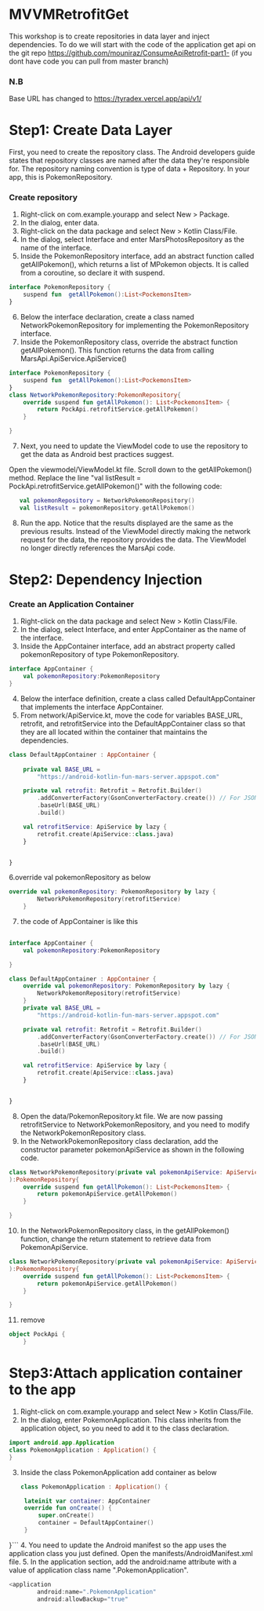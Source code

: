 # MVVMRetrofitGet
This workshop is to create repositories in data layer and inject dependencies. To do we will start with the code of the application get api on the git repo https://github.com/mouniraz/ConsumeApiRetrofit-part1- 
(if you dont have code you can pull from master branch) 
### N.B
Base URL has changed to https://tyradex.vercel.app/api/v1/ 
# Step1: Create Data Layer 
First, you need to create the repository class. The Android developers guide states that repository classes are named after the data they're responsible for. The repository naming convention is type of data + Repository. In your app, this is PokemonRepository.

### Create repository
1. Right-click on com.example.yourapp and select New > Package.
2. In the dialog, enter data.
3. Right-click on the data package and select New > Kotlin Class/File.
4. In the dialog, select Interface and enter MarsPhotosRepository as the name of the interface.
5. Inside the PokemonRepository interface, add an abstract function called getAllPokemon(), which returns a list of MPokemon objects. It is called from a coroutine, so declare it with suspend.
```kotlin
interface PokemonRepository {
    suspend fun  getAllPokemon():List<PockemonsItem>
}
```
6. Below the interface declaration, create a class named NetworkPokemonRepository for implementing the PokemonRepository interface.
7. Inside the PokemonRepository class, override the abstract function getAllPokemon(). This function returns the data from calling MarsApi.ApiService.ApiService()
```kotlin
interface PokemonRepository {
    suspend fun  getAllPokemon():List<PockemonsItem>
}
class NetworkPokemonRepository:PokemonRepository{
    override suspend fun getAllPokemon(): List<PockemonsItem> {
        return PockApi.retrofitService.getAllPokemon()
    }

}
```
7. Next, you need to update the ViewModel code to use the repository to get the data as Android best practices suggest.

Open the viewmodel/ViewModel.kt file.
Scroll down to the getAllPokemon() method.
Replace the line "val listResult = PockApi.retrofitService.getAllPokemon()" with the following code:
```kotlin
   val pokemonRepository = NetworkPokemonRepository()
   val listResult = pokemonRepository.getAllPokemon()
```
8. Run the app. Notice that the results displayed are the same as the previous results.
Instead of the ViewModel directly making the network request for the data, the repository provides the data. The ViewModel no longer directly references the MarsApi code.
# Step2: Dependency Injection
### Create an Application Container
1. Right-click on the data package and select New > Kotlin Class/File.
2. In the dialog, select Interface, and enter AppContainer as the name of the interface.
3. Inside the AppContainer interface, add an abstract property called pokemonRepository of type PokemonRepository. 

```kotlin
interface AppContainer {
    val pokemonRepository:PokemonRepository
}
```
4. Below the interface definition, create a class called DefaultAppContainer that implements the interface AppContainer.
5. From network/ApiService.kt, move the code for variables BASE_URL, retrofit, and retrofitService into the DefaultAppContainer class so that they are all located within the container that maintains the dependencies.
```kotlin
class DefaultAppContainer : AppContainer {
    
    private val BASE_URL =
        "https://android-kotlin-fun-mars-server.appspot.com"

    private val retrofit: Retrofit = Retrofit.Builder()
        .addConverterFactory(GsonConverterFactory.create()) // For JSON parsing
        .baseUrl(BASE_URL)
        .build()

    val retrofitService: ApiService by lazy {
        retrofit.create(ApiService::class.java)
    }


}
```

6.override val pokemonRepository as below
```kotlin
override val pokemonRepository: PokemonRepository by lazy {
        NetworkPokemonRepository(retrofitService)
    }
```
7. the code of AppContainer is like this
```kotlin
  
interface AppContainer {
    val pokemonRepository:PokemonRepository

}

class DefaultAppContainer : AppContainer {
    override val pokemonRepository: PokemonRepository by lazy {
        NetworkPokemonRepository(retrofitService)
    }
    private val BASE_URL =
        "https://android-kotlin-fun-mars-server.appspot.com"

    private val retrofit: Retrofit = Retrofit.Builder()
        .addConverterFactory(GsonConverterFactory.create()) // For JSON parsing
        .baseUrl(BASE_URL)
        .build()

    val retrofitService: ApiService by lazy {
        retrofit.create(ApiService::class.java)
    }


} 
```
8. Open the data/PokemonRepository.kt file. We are now passing retrofitService to NetworkPokemonRepository, and you need to modify the NetworkPokemonRepository class.
9. In the NetworkPokemonRepository class declaration, add the constructor parameter pokemonApiService as shown in the following code.
```kotlin
class NetworkPokemonRepository(private val pokemonApiService: ApiService
):PokemonRepository{
    override suspend fun getAllPokemon(): List<PockemonsItem> {
        return pokemonApiService.getAllPokemon()
    }

}
```
10. In the NetworkPokemonRepository class, in the getAllPokemon() function, change the return statement to retrieve data from PokemonApiService.
```kotlin
class NetworkPokemonRepository(private val pokemonApiService: ApiService
):PokemonRepository{
    override suspend fun getAllPokemon(): List<PockemonsItem> {
        return pokemonApiService.getAllPokemon()
    }

}
```
11. remove
```kotlin    
object PockApi {
    }
```
# Step3:Attach application container to the app
1. Right-click on com.example.yourapp and select New > Kotlin Class/File.
2. In the dialog, enter PokemonApplication. This class inherits from the application object, so you need to add it to the class declaration.
```kotlin
import android.app.Application
class PokemonApplication : Application() {
}
```
3. Inside the class PokemonApplication add container as below
   ```kotlin
   class PokemonApplication : Application() {

    lateinit var container: AppContainer
    override fun onCreate() {
        super.onCreate()
        container = DefaultAppContainer()
    }
}```
4. You need to update the Android manifest so the app uses the application class you just defined. Open the manifests/AndroidManifest.xml file.
5. In the application section, add the android:name attribute with a value of application class name ".PokemonApplication".
```kotlin
<application
        android:name=".PokemonApplication"
        android:allowBackup="true"
```

